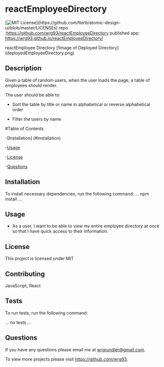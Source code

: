 # reactEmployeeDirectory

[![MIT License](https://img.shields.io/apm/l/atomic-design-ui.svg?)](https://github.com/tterb/atomic-design-ui/blob/master/LICENSEs)
repo :https://github.com/wrg93/reactEmployeeDirectory
published app: https://wrg93.github.io/reactEmployeeDirectory/

reactEmployee Directory
[!Image of Deployed Directory]
(deployedEmployeeDirectory.png)
    
## Description
Given a table of random users, when the user loads the page, a table of employees should render. 

The user should be able to:

  * Sort the table by title or name in alphabetical or reverse alphabetical order

  * Filter the users by name
    
#Table of Contents
    
-[Installation] (#installation)
    
-[Usage](#usage)
    
-[License](#license)
    
-[Questions](#questions)
    
## Installation
    
To install necessary dependencies, run the following command:
...
npm install
...
    
## Usage
    
* As a user, I want to be able to view my entire employee directory at once so that I have quick access to their information.
    
## License
    
This project is licensed under MIT
    
## Contributing
    
JavaScript, React
    
## Tests
    
To run tests, run the following command:
  
...
no tests
...
    
## Questions
    
If you have any questions please email me at wrgrundler@gmail.com. 

To view more projects please visit https://github.com/wrg93.
    
